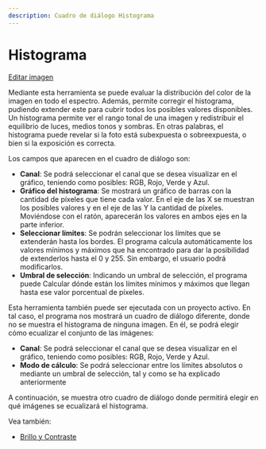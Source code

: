 ```yaml
---
description: Cuadro de diálogo Histograma
---
```


# Histograma

[Editar imagen](../fichas-de-herramientas/ficha-de-herramientas-imagen/editar-imagen.md)

Mediante esta herramienta se puede evaluar la distribución del color de la imagen en todo el espectro. Además, permite corregir el histograma, pudiendo extender este para cubrir todos los posibles valores disponibles. Un histograma permite ver el rango tonal de una imagen y redistribuir el equilibrio de luces, medios tonos y sombras. En otras palabras, el histograma puede revelar si la foto está subexpuesta o sobreexpuesta, o bien si la exposición es correcta.

Los campos que aparecen en el cuadro de diálogo son:

* **Canal**: Se podrá seleccionar el canal que se desea visualizar en el gráfico, teniendo como posibles: RGB, Rojo, Verde y Azul.
* **Gráfico del histograma**: Se mostrará un gráfico de barras con la cantidad de píxeles que tiene cada valor. En el eje de las X se muestran los posibles valores y en el eje de las Y la cantidad de píxeles. Moviéndose con el ratón, aparecerán los valores en ambos ejes en la parte inferior.
* **Seleccionar límites**: Se podrán seleccionar los límites que se extenderán hasta los bordes. El programa calcula automáticamente los valores mínimos y máximos que ha encontrado para dar la posibilidad de extenderlos hasta el 0 y 255. Sin embargo, el usuario podrá modificarlos.
* **Umbral de selección**: Indicando un umbral de selección, el programa puede Calcular dónde están los límites mínimos y máximos que llegan hasta ese valor porcentual de píxeles.

Esta herramienta también puede ser ejecutada con un proyecto activo. En tal caso, el programa nos mostrará un cuadro de diálogo diferente, donde no se muestra el histograma de ninguna imagen. En él, se podrá elegir cómo ecualizar el conjunto de las imágenes:

* **Canal**: Se podrá seleccionar el canal que se desea visualizar en el gráfico, teniendo como posibles: RGB, Rojo, Verde y Azul.
* **Modo de cálculo**: Se podrá seleccionar entre los límites absolutos o mediante un umbral de selección, tal y como se ha explicado anteriormente

A continuación, se muestra otro cuadro de diálogo donde permitirá elegir en qué imágenes se ecualizará el histograma.

Vea también:

*  [Brillo y Contraste](brillo-y-contraste.md)

